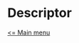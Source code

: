 # Descriptor

[<= Main menu](https://github.com/Psychopoulet/node-pluginsmanager-plugin//README.md)
